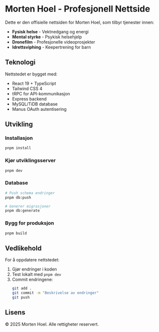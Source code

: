 # Morten Hoel - Profesjonell Nettside

Dette er den offisielle nettsiden for Morten Hoel, som tilbyr tjenester innen:

- **Fysisk helse** - Vektnedgang og energi
- **Mental styrke** - Psykisk helsehjelp
- **Dronefilm** - Profesjonelle videoprosjekter
- **Idrettsviphing** - Keepertrening for barn

## Teknologi

Nettstedet er bygget med:
- React 19 + TypeScript
- Tailwind CSS 4
- tRPC for API-kommunikasjon
- Express backend
- MySQL/TiDB database
- Manus OAuth autentisering

## Utvikling

### Installasjon
```bash
pnpm install
```

### Kjør utviklingsserver
```bash
pnpm dev
```

### Database
```bash
# Push schema endringer
pnpm db:push

# Generer migrasjoner
pnpm db:generate
```

### Bygg for produksjon
```bash
pnpm build
```

## Vedlikehold

For å oppdatere nettstedet:

1. Gjør endringer i koden
2. Test lokalt med `pnpm dev`
3. Commit endringene:
   ```bash
   git add .
   git commit -m "Beskrivelse av endringer"
   git push
   ```

## Lisens

© 2025 Morten Hoel. Alle rettigheter reservert.

